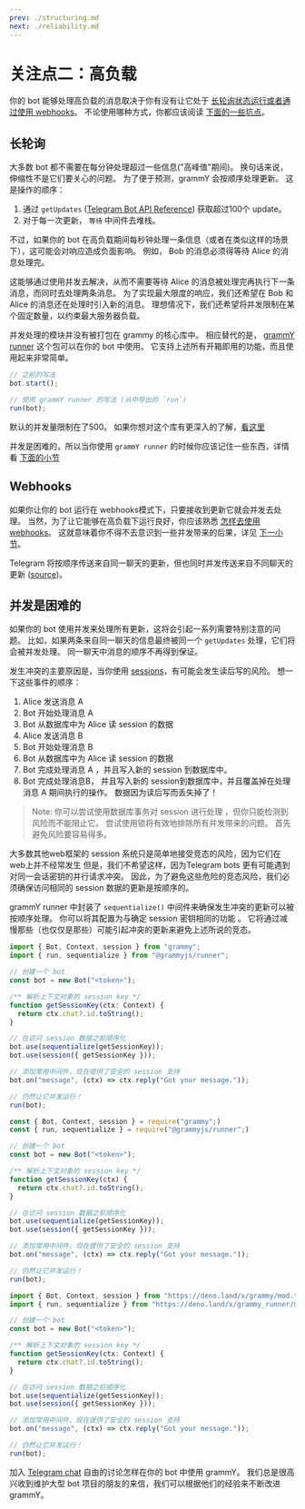 ```yaml
---
prev: ./structuring.md
next: ./reliability.md
---
```


# 关注点二：高负载

你的 bot 能够处理高负载的消息取决于你有没有让它处于 [长轮询状态运行或者通过使用 webhooks](/zh/guide/deployment-types.md)。
不论使用哪种方式，你都应该阅读 [下面的一些坑点](#并发是困难的)。

## 长轮询

大多数 bot 都不需要在每分钟处理超过一些信息("高峰值"期间)。
换句话来说，伸缩性不是它们要关心的问题。
为了便于预测，grammY 会按顺序处理更新。
这是操作的顺序：

1. 通过 `getUpdates` ([Telegram Bot API Reference](https://core.telegram.org/bots/api#getupdates)) 获取超过100个 update。
2. 对于每一次更新， `等待` 中间件去堆栈。

不过，如果你的 bot 在高负载期间每秒钟处理一条信息（或者在类似这样的场景下），这可能会对响应造成负面影响。
例如， Bob 的消息必须得等待 Alice 的消息处理完。

这能够通过使用并发去解决，从而不需要等待 Alice 的消息被处理完再执行下一条消息，而同时去处理两条消息。
为了实现最大限度的响应，我们还希望在 Bob 和 Alice 的消息还在处理时引入新的消息。
理想情况下，我们还希望将并发限制在某个固定数量，以约束最大服务器负载。

并发处理的模块并没有被打包在 grammy 的核心库中。
相应替代的是， [grammY runner](/zh/plugins/runner.md) 这个包可以在你的 bot 中使用。
它支持上述所有开箱即用的功能，而且使用起来非常简单。

```ts
// 之前的写法
bot.start();

// 使用 grammY runner 的写法 (从中导出的 `run`)
run(bot);
```

默认的并发量限制在了500。
如果你想对这个库有更深入的了解，[看这里]((/plugins/runner.md))

并发是困难的，所以当你使用 `grammY runner` 的时候你应该记住一些东西，详情看 [下面的小节](#并发是困难的)

## Webhooks

如果你让你的 bot 运行在 webhooks模式下，只要接收到更新它就会并发去处理。
当然，为了让它能够在高负载下运行良好，你应该熟悉 [怎样去使用 webhooks](/guide/deployment-types.md#how-to-use-1)。
这就意味着你不得不去意识到一些并发带来的后果，详见 [下一小节](#并发是困难的)。

Telegram 将按顺序传送来自同一聊天的更新，但也同时并发传送来自不同聊天的更新 ([source](https://github.com/tdlib/telegram-bot-api/issues/75#issuecomment-755436496))。

## 并发是困难的

如果你的 bot 使用并发来处理所有更新，这将会引起一系列需要特别注意的问题。
比如，如果两条来自同一聊天的信息最终被同一个 `getUpdates` 处理，它们将会被并发处理。
同一聊天中消息的顺序不再得到保证。

发生冲突的主要原因是，当你使用 [sessions](/plugins/session.md)，有可能会发生读后写的风险。
想一下这些事件的顺序：

1. Alice 发送消息 A
2. Bot 开始处理消息 A
3. Bot 从数据库中为 Alice 读 session 的数据
4. Alice 发送消息 B
5. Bot 开始处理消息 B
6. Bot 从数据库中为 Alice 读 session 的数据
7. Bot 完成处理消息 A ，并且写入新的 session 到数据库中。
8. Bot 完成处理消息B， 并且写入新的 session到数据库中，并且覆盖掉在处理消息 A 期间执行的操作。
   数据因为读后写而丢失掉了！

> Note: 你可以尝试使用数据库事务对 session 进行处理 ，但你只能检测到风险而不能阻止它。
> 尝试使用锁将有效地排除所有并发带来的问题。
> 首先避免风险要容易得多。

大多数其他web框架的 session 系统只是简单地接受竞态的风险，因为它们在web上并不经常发生
但是，我们不希望这样，因为Telegram bots 更有可能遇到对同一会话密钥的并行请求冲突。
因此，为了避免这些危险的竞态风险，我们必须确保访问相同的 session 数据的更新是按顺序的。

grammY runner 中封装了 `sequentialize()` 中间件来确保发生冲突的更新可以被按顺序处理。
你可以将其配置为与确定 session 密钥相同的功能 。
它将通过减慢那些（也仅仅是那些）可能引起冲突的更新来避免上述所说的竞态。

<CodeGroup>
  <CodeGroupItem title="TS" active>

```ts
import { Bot, Context, session } from "grammy";
import { run, sequentialize } from "@grammyjs/runner";

// 创建一个 bot
const bot = new Bot("<token>");

/** 解析上下文对象的 session key */
function getSessionKey(ctx: Context) {
  return ctx.chat?.id.toString();
}

// 在访问 session 数据之前顺序化
bot.use(sequentialize(getSessionKey));
bot.use(session({ getSessionKey }));

// 添加常用中间件，现在提供了安全的 session 支持
bot.on("message", (ctx) => ctx.reply("Got your message."));

// 仍然让它并发运行！
run(bot);
```

</CodeGroupItem>

<CodeGroupItem title="JS">

```ts
const { Bot, Context, session } = require("grammy";)
const { run, sequentialize } = require("@grammyjs/runner";)

// 创建一个 bot
const bot = new Bot("<token>");

/** 解析上下文对象的 session key */
function getSessionKey(ctx) {
  return ctx.chat?.id.toString();
}

// 在访问 session 数据之前顺序化
bot.use(sequentialize(getSessionKey));
bot.use(session({ getSessionKey }));

// 添加常用中间件，现在提供了安全的 session 支持
bot.on("message", (ctx) => ctx.reply("Got your message."));

// 仍然让它并发运行！
run(bot);
```

</CodeGroupItem>
 <CodeGroupItem title="Deno">

```ts
import { Bot, Context, session } from "https://deno.land/x/grammy/mod.ts";
import { run, sequentialize } from "https://deno.land/x/grammy_runner/mod.ts";

// 创建一个 bot
const bot = new Bot("<token>");

/** 解析上下文对象的 session key */
function getSessionKey(ctx: Context) {
  return ctx.chat?.id.toString();
}

// 在访问 session 数据之前顺序化
bot.use(sequentialize(getSessionKey));
bot.use(session({ getSessionKey }));

// 添加常用中间件，现在提供了安全的 session 支持
bot.on("message", (ctx) => ctx.reply("Got your message."));

// 仍然让它并发运行！
run(bot);
```

</CodeGroupItem>
</CodeGroup>

加入 [Telegram chat](https://t.me/grammjs) 自由的讨论怎样在你的 bot 中使用 grammY。
我们总是很高兴收到维护大型 bot 项目的朋友的来信，我们可以根据他们的经验来不断改进 grammY。
